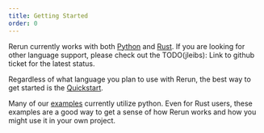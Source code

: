 ```yaml
---
title: Getting Started
order: 0
---
```


Rerun currently works with both [Python](getting-started/python) and [Rust](getting-started/rust).
If you are looking for other language support, please check out the TODO(jleibs): Link to github ticket
for the latest status.

Regardless of what language you plan to use with Rerun, the best way to get started is the
[Quickstart](getting-started/quickstart). 

Many of our [examples](getting-started/examples) currently utilize python. Even for
Rust users, these examples are a good way to get a sense of how Rerun works and how you might use it in your own
project.
